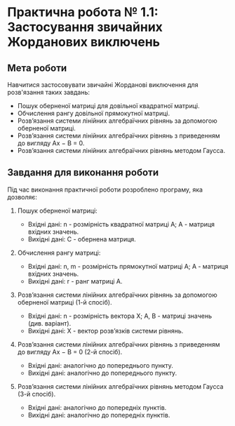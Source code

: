 # Практична робота № 1.1: Застосування звичайних Жорданових виключень

## Мета роботи
Навчитися застосовувати звичайні Жорданові виключення для розв'язання таких завдань:
- Пошук оберненої матриці для довільної квадратної матриці.
- Обчислення рангу довільної прямокутної матриці.
- Розв’язання системи лінійних алгебраїчних рівнянь за допомогою оберненої матриці.
- Розв’язання системи лінійних алгебраїчних рівнянь з приведенням до вигляду Ax − В = 0.
- Розв’язання системи лінійних алгебраїчних рівнянь методом Гаусса.

## Завдання для виконання роботи
Під час виконання практичної роботи розроблено програму, яка дозволяє:
1. Пошук оберненої матриці:
   - Вхідні дані: n - розмірність квадратної матриці А; А - матриця вхідних значень.
   - Вихідні дані: C - обернена матриця.
   
2. Обчислення рангу матриці:
   - Вхідні дані: n, m - розмірність прямокутної матриці А; А - матриця вхідних значень.
   - Вихідні дані: r - ранг матриці А.
   
3. Розв’язання системи лінійних алгебраїчних рівнянь за допомогою оберненої матриці (1-й спосіб).
   - Вхідні дані: n - розмірність вектора Х; А, B - матриці значень (див. варіант).
   - Вихідні дані: Х - вектор розв’язків системи рівнянь.
   
4. Розв’язання системи лінійних алгебраїчних рівнянь з приведенням до вигляду Ax − В = 0 (2-й спосіб).
   - Вхідні дані: аналогічно до попереднього пункту.
   - Вихідні дані: аналогічно до попереднього пункту.
   
5. Розв’язання системи лінійних алгебраїчних рівнянь методом Гаусса (3-й спосіб).
   - Вхідні дані: аналогічно до попередніх пунктів.
   - Вихідні дані: аналогічно до попередніх пунктів.
